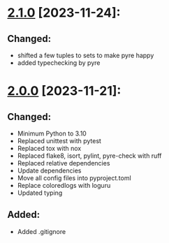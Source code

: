 # [2.1.0] [2023-11-24]:

## Changed:
- shifted a few tuples to sets to make pyre happy
- added typechecking by pyre


# [2.0.0] [2023-11-21]:

## Changed:
- Minimum Python to 3.10
- Replaced unittest with pytest
- Replaced tox with nox
- Replaced flake8, isort, pylint, pyre-check with ruff
- Replaced relative dependencies
- Update dependencies
- Move all config files into pyproject.toml
- Replace coloredlogs with loguru
- Updated typing

## Added:
- Added .gitignore

[2.1.0]: https://github.com/milescsmith/gtfparse/compare/2.0.0...2.1.0
[2.0.0]: https://github.com/milescsmith/gtfparse/releases/tag/2.0.0